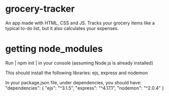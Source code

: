 # grocery-tracker
An app made with HTML, CSS and JS. Tracks your grocery items like a typical to-do list, but it also calculates your expenses.

# getting node_modules
Run | npm init | in your console (assuming Node.js is already installed)

This should install the following libraries: ejs, express and nodemon

In your package.json file, under dependencies, you should have:
"dependencies": {
  "ejs": "^3.1.5",
  "express": "^4.17.1",
  "nodemon": "^2.0.4"
}